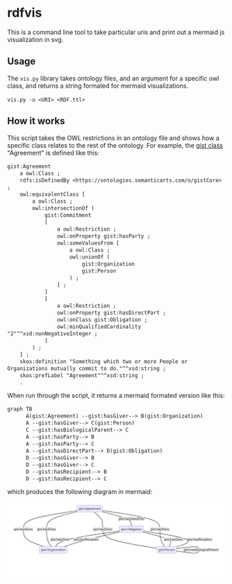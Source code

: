 # rdfvis

This is a command line tool to take particular uris and print out a mermaid js
visualization in svg.



## Usage 

The `vis.py` library takes ontology files, and an argument for a specific owl
class, and returns a string formated for mermaid visualizations.

`vis.py -u <URI> <RDF.ttl>`


## How it works

This script takes the OWL restrictions in an ontology file and shows how a
specific class relates to the rest of the ontology. For example, the [gist
class](https://www.semanticarts.com/gist/) "Agreement" is defined like this:

```
gist:Agreement
	a owl:Class ;
	rdfs:isDefinedBy <https://ontologies.semanticarts.com/o/gistCore> ;
	owl:equivalentClass [
		a owl:Class ;
		owl:intersectionOf (
			gist:Commitment
			[
				a owl:Restriction ;
				owl:onProperty gist:hasParty ;
				owl:someValuesFrom [
					a owl:Class ;
					owl:unionOf (
						gist:Organization
						gist:Person
					) ;
				] ;
			]
			[
				a owl:Restriction ;
				owl:onProperty gist:hasDirectPart ;
				owl:onClass gist:Obligation ;
				owl:minQualifiedCardinality "2"^^xsd:nonNegativeInteger ;
			]
		) ;
	] ;
	skos:definition "Something which two or more People or Organizations mutually commit to do."^^xsd:string ;
	skos:prefLabel "Agreement"^^xsd:string ;
	.

```

When run through the script, it returns a mermaid formated version like this: 

```
graph TB
      A(gist:Agreement) --gist:hasGiver--> B(gist:Organization)
      A --gist:hasGiver--> C(gist:Person)
      C --gist:hasBiologicalParent--> C
      A --gist:hasParty--> B
      A --gist:hasParty--> C
      A --gist:hasDirectPart--> D(gist:Obligation)
      D --gist:hasGiver--> B
      D --gist:hasGiver--> C
      D --gist:hasRecipient--> B
      D --gist:hasRecipient--> C
```

which produces the following diagram in mermaid: 

![alt text](AgreementVis.png "Mermaid Diagram of gist:Agreement")
